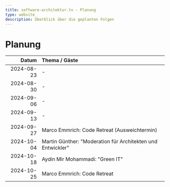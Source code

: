 ```yaml
---
title: software-architektur.tv - Planung
type: website
description: Überblick über die geplanten Folgen
---
```


# Planung

|      Datum | Thema / Gäste                                               |
|-----------:|:------------------------------------------------------------|
| 2024-08-23 | -                                                           |
| 2024-08-30 | -                                                           |
| 2024-09-06 | -                                                           |
| 2024-09-13 | -                                                           |
| 2024-09-27 | Marco Emmrich: Code Retreat (Ausweichtermin)                |
| 2024-10-04 | Martin Günther: "Moderation für Architekten und Entwickler" |
| 2024-10-18 | Aydin Mir Mohammadi: "Green IT"                             |
| 2024-10-25 | Marco Emmrich: Code Retreat                                 |
